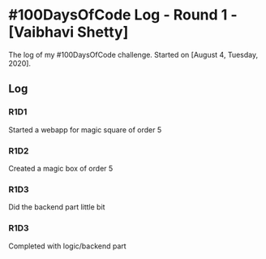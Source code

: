 # #100DaysOfCode Log - Round 1 - [Vaibhavi Shetty]

The log of my #100DaysOfCode challenge. Started on [August 4, Tuesday, 2020].

## Log

### R1D1 
Started a webapp for magic square of order 5
### R1D2
Created a magic box of order 5
### R1D3
Did the backend part little bit
### R1D3
Completed with logic/backend part
